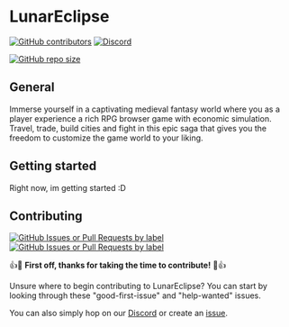 # LunarEclipse

[![GitHub contributors][contributors-badge]][contributors-url]
[![Discord][discord-badge]][discord-url]

[![GitHub repo size][repo-size-badge]][repo-size-url]

## General

Immerse yourself in a captivating medieval fantasy world where you as a player experience a rich RPG browser game with economic simulation. Travel, trade, build cities and fight in this epic saga that gives you the freedom to customize the game world to your liking.

## Getting started

Right now, im getting started :D

## Contributing

[![GitHub Issues or Pull Requests by label](https://img.shields.io/github/issues/Equindar/LunarEclipse/good-first-issue?logo=github)][search-good-first-issue]
[![GitHub Issues or Pull Requests by label](https://img.shields.io/github/issues/Equindar/LunarEclipse/help-wanted?logo=github)][search-help-wanted]

:+1::tada: **First off, thanks for taking the time to contribute!** :tada::+1:

Unsure where to begin contributing to LunarEclipse? You can start by looking through these "good-first-issue" and "help-wanted" issues.

You can also simply hop on our [Discord][discord-url] or create an [issue](https://github.com/Equindar/LunarEclipse/issues/new/choose).

[contributors-badge]: https://img.shields.io/github/contributors/Equindar/LunarEclipse.svg
[contributors-url]: https://GitHub.com/dotnet/docs/graphs/contributors/
[discord-badge]: https://img.shields.io/discord/627529082246135808?logo=discord&logoColor=white&label=Discord&color=blue
[discord-url]: https://discord.gg/Whmy5SDpsU
[repo-size-badge]: https://img.shields.io/github/repo-size/Equindar/LunarEclipse
[repo-size-url]: https://github.com/Equindar/LunarEclipse
[search-good-first-issue]: https://github.com/Equindar/LunarEclipse/issues?q=is%3Aopen+label%3Agood-first-issue
[search-help-wanted]: https://github.com/Equindar/LunarEclipse/issues?q=is%253Aopen+label%253Ahelp-wanted
